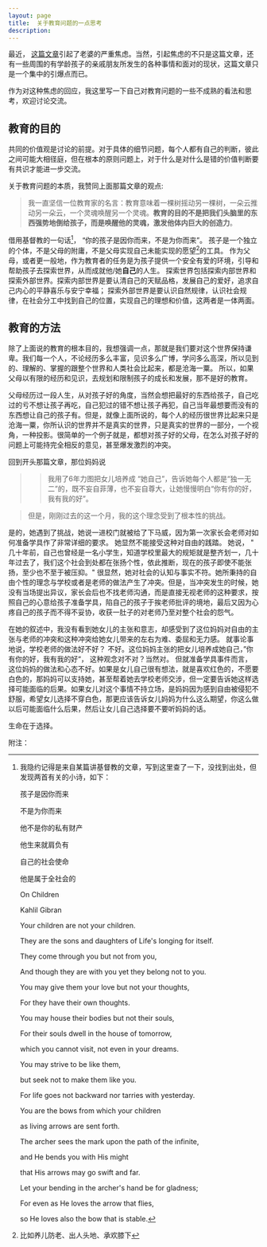 ```yaml
---
layout: page
title:  关于教育问题的一点思考
description: 
---
```



最近， [这篇文章](https://mp.weixin.qq.com/s?__biz=MzA4NzM1Nzg3MA==&mid=2657302219&idx=1&sn=a526998cdc2fa5b011a0a836d11bf2ab&scene=1&srcid=0602UbzhtRRfCUpzqI2IFYB1&key=f5c31ae61525f82e288ad2679fb9b67b31270399ef4df4900759c452cb888093e58d3484ca53e5248edbfee662af99cd&ascene=0&uin=NTQ0ODg2MzAw&devicetype=iMac+MacBookAir6%2C2+OSX+OSX+10.11.5+build(15F34)&version=11020201&pass_ticket=HxQsjZL1P8r4VpJXZj0UteoeNV2kTCZwgYNl2cWn%2FruKmgRoygEJUUauQTjFVDtM)引起了老婆的严重焦虑。当然，引起焦虑的不只是这篇文章，还有一些周围的有学龄孩子的亲戚朋友所发生的各种事情和面对的现状，这篇文章只是一个集中的引爆点而已。

作为对这种焦虑的回应，我这里写一下自己对教育问题的一些不成熟的看法和思考，欢迎讨论交流。

## 教育的目的

共同的价值观是讨论的前提。对于具体的细节问题，每个人都有自己的判断，彼此之间可能大相径庭，但在根本的原则问题上，对于什么是对什么是错的价值判断要有共识才能进一步交流。

关于教育问题的本质，我赞同上面那篇文章的观点:

> 我一直坚信一位教育家的名言：教育意味着一棵树摇动另一棵树，一朵云推动另一朵云，一个灵魂唤醒另一个灵魂。**教育的目的不是把我们头脑里的东西强势地倒给孩子，而是唤醒他的灵魂，激发他体内巨大的创造力**。

借用基督教的一句话[^1]， “你的孩子是因你而来，不是为你而来”。 孩子是一个独立的个体，不是父母的附庸，不是父母实现自己未能实现的愿望[^2]的工具。
作为父母，或者更一般地，作为教育者的任务是为孩子提供一个安全有爱的环境，引导和帮助孩子去探索世界，从而成就他/她**自己**的人生。
探索世界包括探索内部世界和探索外部世界。探索内部世界是要认清自己的天赋品格，发展自己的爱好，追求自己内心的平静喜乐与安宁幸福；
探索外部世界是要认识自然规律，认识社会规律，在社会分工中找到自己的位置，实现自己的理想和价值，这两者是一体两面。


## 教育的方法

除了上面说的教育的根本目的，我想强调一点，那就是我们要对这个世界保持谦卑。我们每一个人，不论经历多么丰富，见识多么广博，学问多么高深，所以见到的、理解的、掌握的跟整个世界和人类社会比起来，都是沧海一粟。 所以，如果父母以有限的经历和见识，去规划和限制孩子的成长和发展，那不是好的教育。

父母经历过一段人生，从对孩子好的角度，当然会想把最好的东西给孩子，自己吃过的亏不想让孩子再吃，自己犯过的错不想让孩子再犯，自己当年最想要而没有的东西想让自己的孩子有。但是，就像上面所说的，每个人的经历很世界比起来只是沧海一粟，你所认识的世界并不是真实的世界，只是真实的世界的一部分，一个视角，一种投影。很简单的一个例子就是，都想对孩子好的父母，在怎么对孩子好的问题上可能持完全相反的意见，甚至爆发激烈的冲突。

回到开头那篇文章，那位妈妈说

> > 我用了6年力图把女儿培养成 “她自己”，告诉她每个人都是“独一无二”的，既不妄自菲薄，也不妄自尊大，让她慢慢明白“你有你的好，我有我的好”。

> 但是，刚刚过去的这一个月，我的这个理念受到了根本性的挑战。

是的，她遇到了挑战，她说一进校门就被给了下马威，因为第一次家长会老师对如何准备学具作了非常详细的要求。 她显然不能接受这种对自由的践踏。
她说， " 几十年前，自己也曾经是一名小学生，知道学校里最大的规矩就是整齐划一，几十年过去了，我们这个社会到处都在张扬个性，依此推断，现在的孩子即使不能张扬，至少也不至于被压抑。" 很显然，她对社会的认知与事实不符。她所秉持的自由个性的理念与学校或者是老师的做法产生了冲突。但是，当冲突发生的时候，她没有当场提出异议，家长会后也不找老师沟通，而是直接无视老师的这种要求，按照自己的心意给孩子准备学具，陷自己的孩子于挨老师批评的境地，最后又因为心疼自己的孩子而不得不妥协，收获一肚子的对老师乃至对整个社会的怨气。

在她的叙述中，我没有看到她女儿的主张和意志，却感受到了这位妈妈对自由的主张与老师的冲突和这种冲突给她女儿带来的左右为难、委屈和无力感。
就事论事地说，学校老师的做法好不好？ 不好。这位妈妈主张的把女儿培养成她自己，”你有你的好，我有我的好“， 这种观念对不对？当然对。
但就准备学具事件而言，这位妈妈的做法和心态不好。如果是女儿自己很有想法，就是喜欢红色的，不愿要白色的，那妈妈可以支持她，甚至帮着她去学校老师交涉，但一定要告诉她这样选择可能面临的后果。如果女儿对这个事情不持立场，是妈妈因为感到自由被侵犯不舒服，希望女儿选择不穿白色，那更应该告诉女儿妈妈为什么这么期望，你这么做以后可能面临什么后果，然后让女儿自己选择要不要听妈妈的话。


生命在于选择。




附注：

[^1]: 我隐约记得是来自某篇讲基督教的文章，写到这里查了一下，没找到出处，但发现两首有关的小诗，如下：

	孩子是因你而来

	不是为你而来

	他不是你的私有财产

	他生来就肩负有

	自己的社会使命

	他是属于全社会的

	On Children

	 Kahlil Gibran

	Your children are not your children.

	They are the sons and daughters of Life's longing for itself.

	They come through you but not from you,

	And though they are with you yet they belong not to you.

	You may give them your love but not your thoughts,

	For they have their own thoughts.

	You may house their bodies but not their souls,

	For their souls dwell in the house of tomorrow,

	which you cannot visit, not even in your dreams.

	You may strive to be like them,

	but seek not to make them like you.

	For life goes not backward nor tarries with yesterday.

	You are the bows from which your children

	as living arrows are sent forth.

	The archer sees the mark upon the path of the infinite,

	and He bends you with His might

	that His arrows may go swift and far.

	Let your bending in the archer's hand be for gladness;

	For even as He loves the arrow that flies,

	so He loves also the bow that is stable.


[^2]: 比如养儿防老、出人头地、承欢膝下


